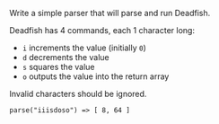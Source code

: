 <p>Write a simple parser that will parse and run Deadfish.  </p>
<p>Deadfish has 4 commands, each 1 character long:</p>
<ul>
<li><code>i</code> increments the value (initially <code>0</code>)</li>
<li><code>d</code> decrements the value</li>
<li><code>s</code> squares the value</li>
<li><code>o</code> outputs the value into the return array</li>
</ul>
<p>Invalid characters should be ignored.</p>
<pre><code class="language-javascript"><span class="cm-variable">parse</span>(<span class="cm-string">"iiisdoso"</span>) <span class="cm-operator">=&gt;</span> [ <span class="cm-number">8</span>, <span class="cm-number">64</span> ]
</code></pre>
<pre style="display: none;"><code class="language-csharp"><span class="cm-variable">Deadfish</span>.<span class="cm-variable">Parse</span>(<span class="cm-string">"iiisdoso"</span>) <span class="cm-operator">=&gt;</span> <span class="cm-keyword">new</span> <span class="cm-type">int</span>[] {<span class="cm-number">8</span>, <span class="cm-number">64</span>};
</code></pre>
<pre style="display: none;"><code class="language-python"><span class="cm-variable">parse</span>(<span class="cm-string">"iiisdoso"</span>)  <span class="cm-operator">==&gt;</span>  [<span class="cm-number">8</span>, <span class="cm-number">64</span>]
</code></pre>
<pre style="display: none;"><code class="language-haskell"><span class="cm-variable">parse</span> <span class="cm-string">"iiisdoso"</span> <span class="cm-keyword">-&gt;</span> [ <span class="cm-number">8</span>, <span class="cm-number">64</span> ]
</code></pre>
<pre style="display: none;"><code class="language-c"><span class="cm-variable">parse</span>(<span class="cm-string">"iiisdoso"</span>) <span class="cm-operator">==</span> {<span class="cm-number">8</span>, <span class="cm-number">64</span>}
</code></pre>
<pre style="display: none;"><code class="language-go"><span class="cm-variable">Parse</span>(<span class="cm-string">"iiisdoso"</span>) <span class="cm-operator">==</span> []<span class="cm-keyword">int</span>{<span class="cm-number">8</span>, <span class="cm-number">64</span>}
</code></pre>
<pre style="display: none;"><code class="language-ruby"><span class="cm-variable">parse</span>(<span class="cm-string">"iiisdoso"</span>)  <span class="cm-operator">==&gt;</span>  [<span class="cm-number">8</span>, <span class="cm-number">64</span>]
</code></pre>
<pre style="display: none;"><code class="language-java"><span class="cm-variable">Deadfish</span>.<span class="cm-variable">parse</span>(<span class="cm-string">"iiisdoso"</span>) <span class="cm-operator">=-</span> <span class="cm-keyword">new</span> <span class="cm-type">int</span>[] {<span class="cm-number">8</span>, <span class="cm-number">64</span>};
</code></pre>
<pre style="display: none;"><code class="language-groovy"><span class="cm-variable">DeadFish</span>.<span class="cm-property">parse</span>(<span class="cm-string">"iiisdoso"</span>)  <span class="cm-operator">==&gt;</span>  [<span class="cm-number">8</span>, <span class="cm-number">64</span>]
</code></pre>
<pre style="display: none;"><code class="language-scala"><span class="cm-variable">Deadfish</span>.<span class="cm-variable">parse</span>(<span class="cm-string">"iiisdoso"</span>) <span class="cm-operator">=&gt;</span> <span class="cm-type">List</span>(<span class="cm-number">8</span>, <span class="cm-number">64</span>)
</code></pre>
<pre style="display: none;"><code class="language-typescript"><span class="cm-variable">parse</span>(<span class="cm-string">"iiisdoso"</span>) <span class="cm-operator">=&gt;</span> [<span class="cm-number">8</span>, <span class="cm-number">64</span>]
</code></pre>
<pre style="display: none;"><code class="language-julia"><span class="cm-variable">deadfish</span>(<span class="cm-string">"iiisdoso</span><span class="cm-string">"</span>) <span class="cm-operator">--&gt;</span> [<span class="cm-number">8</span>, <span class="cm-number">64</span>]
</code></pre>
<pre style="display: none;"><code class="language-powershell"><span class="cm-identifier">Eval-DeadFish</span> <span class="cm-operator">-</span><span class="cm-keyword">Data</span> <span class="cm-string">"ooo"</span> <span class="cm-operator">--</span><span class="cm-operator">&gt;</span> <span class="cm-punctuation">@(</span><span class="cm-number">0</span><span class="cm-punctuation">,</span> <span class="cm-number">0</span><span class="cm-punctuation">,</span> <span class="cm-number">0</span><span class="cm-punctuation">)</span>  <span class="cm-comment"># [long[]]</span>
</code></pre>
<pre style="display: none;"><code class="language-factor"><span class="cm-string">"</span><span class="cm-string">iiisdoso"</span> <span class="cm-variable">deadfish</span> <span class="cm-builtin">-&gt;</span> <span class="cm-keyword">{</span> <span class="cm-number">8 64</span> <span class="cm-keyword">}</span>
</code></pre>
